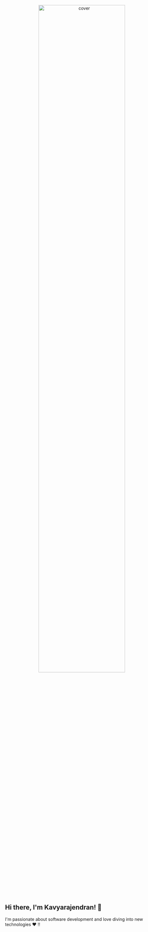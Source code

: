<div align="center">
<img align="center" width="75%" height = "75%" src="https://github.com/kavyarajen/kavyarajen/assets/126363253/518aa310-f91f-4b0f-8491-2ad76b48323f).gif?raw=true" alt="cover" />
</div>

## Hi there, I'm Kavyarajendran! 👋

I'm passionate about software development and love diving into new technologies :heart: !!
